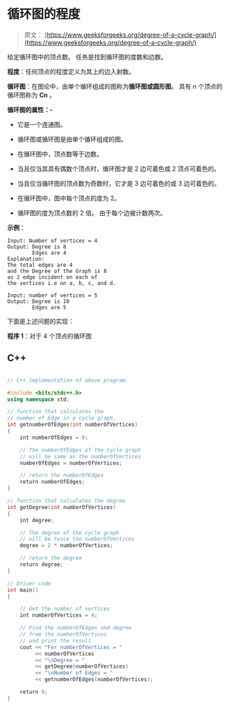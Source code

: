 # 循环图的程度

> 原文： [https://www.geeksforgeeks.org/degree-of-a-cycle-graph/](https://www.geeksforgeeks.org/degree-of-a-cycle-graph/)

给定循环图中的顶点数。 任务是找到循环图的度数和边数。

**程度**：任何顶点的程度定义为其上的边入射数。

**循环图**：在图论中，由单个循环组成的图称为**循环图或圆形图**。 具有 n 个顶点的循环图称为 **Cn** 。

**循环图的属性：-**

*   它是一个连通图。

*   循环图或循环图是由单个循环组成的图。

*   在循环图中，顶点数等于边数。

*   当且仅当其具有偶数个顶点时，循环图才是 2 边可着色或 2 顶点可着色的。

*   当且仅当循环图的顶点数为奇数时，它才是 3 边可着色的或 3 边可着色的。

*   在循环图中，图中每个顶点的度为 2。

*   循环图的度为顶点数的 2 倍。 由于每个边被计数两次。

**示例**：

```
Input: Number of vertices = 4
Output: Degree is 8
        Edges are 4
Explanation: 
The total edges are 4 
and the Degree of the Graph is 8
as 2 edge incident on each of 
the vertices i.e on a, b, c, and d. 

Input: number of vertices = 5
Output: Degree is 10
        Edges are 5

```

下面是上述问题的实现：

**程序 1**：对于 4 个顶点的循环图

## C++

```cpp

// C++ implementation of above program. 

#include <bits/stdc++.h> 
using namespace std; 

// function that calculates the 
// number of Edge in a cycle graph. 
int getnumberOfEdges(int numberOfVertices) 
{ 
    int numberOfEdges = 0; 

    // The numberOfEdges of the cycle graph 
    // will be same as the numberOfVertices 
    numberOfEdges = numberOfVertices; 

    // return the numberOfEdges 
    return numberOfEdges; 
} 

// function that calculates the degree 
int getDegree(int numberOfVertices) 
{ 
    int degree; 

    // The degree of the cycle graph 
    // will be twice the numberOfVertices 
    degree = 2 * numberOfVertices; 

    // return the degree 
    return degree; 
} 

// Driver code 
int main() 
{ 

    // Get the number of vertices 
    int numberOfVertices = 4; 

    // Find the numberOfEdges and degree 
    // from the numberOfVertices 
    // and print the result 
    cout << "For numberOfVertices = "
         << numberOfVertices 
         << "\nDegree = "
         << getDegree(numberOfVertices) 
         << "\nNumber of Edges = "
         << getnumberOfEdges(numberOfVertices); 

    return 0; 
} 

```